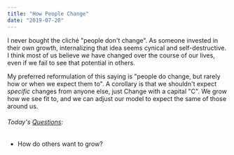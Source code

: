 ```yaml
---
title: "How People Change"
date: "2019-07-20"
---
```


I never bought the cliché "people don't change". As someone invested in their own growth, internalizing that idea seems cynical and self-destructive. I think most of us believe _we_ have changed over the course of our lives, even if we fail to see that potential in others.

My preferred reformulation of this saying is "people do change, but rarely how or when we expect them to". A corollary is that we shouldn't expect _specific_ changes from anyone else, just Change with a capital "C". We grow how we see fit to, and we can adjust our model to expect the same of those around us.

<aside>
  <h6><em>Today's <a href="/blog/19/06/refining-questions/">Questions</a>:</em></h6>
  <ul>
    <li>How do others want to grow?</li>
  </ul>
</aside>
